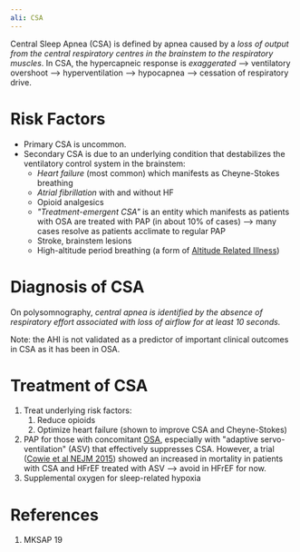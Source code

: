 ```yaml
---
ali: CSA
---
```

Central Sleep Apnea (CSA) is defined by apnea caused by a *loss of output from the central respiratory centres in the brainstem to the respiratory muscles*. In CSA, the hypercapneic response is *exaggerated* --> ventilatory overshoot --> hyperventilation --> hypocapnea --> cessation of respiratory drive.
# Risk Factors
- Primary CSA is uncommon.
- Secondary CSA is due to an underlying condition that destabilizes the ventilatory control system in the brainstem:
	- *Heart failure* (most common) which manifests as Cheyne-Stokes breathing
	- *Atrial fibrillation* with and without HF
	- Opioid analgesics
	- *"Treatment-emergent CSA"* is an entity which manifests as patients with OSA are treated with PAP (in about 10% of cases) --> many cases resolve as patients acclimate to regular PAP
	- Stroke, brainstem lesions
	- High-altitude period breathing (a form of [Altitude Related Illness](../Altitude%20Related%20Illness.md))
# Diagnosis of CSA
On polysomnography, *central apnea is identified by the absence of respiratory effort associated with loss of airflow for at least 10 seconds.*

Note: the AHI is not validated as a predictor of important clinical outcomes in CSA as it has been in OSA.
# Treatment of CSA
1. Treat underlying risk factors:
	1. Reduce opioids
	2. Optimize heart failure (shown to improve CSA and Cheyne-Stokes)
2. PAP for those with concomitant [OSA](Obstructive%20Sleep%20Apnea.md), especially with "adaptive servo-ventilation" (ASV) that effectively suppresses CSA. However, a trial ([Cowie et al NEJM 2015](https://pubmed.ncbi.nlm.nih.gov/26323938/)) showed an increased in mortality in patients with CSA and HFrEF treated with ASV --> avoid in HFrEF for now.
3. Supplemental oxygen for sleep-related hypoxia
# References
1. MKSAP 19